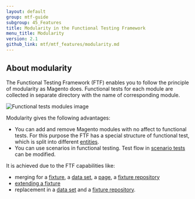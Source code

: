 ```yaml
---
layout: default
group: mtf-guide
subgroup: 45_Features
title: Modularity in the Functional Testing Framework
menu_title: Modularity
version: 2.1
github_link: mtf/mtf_features/modularity.md
---
```


## About modularity

The Functional Testing Framework (FTF) enables you to follow the principle of modularity as Magento does. Functional tests for each module are collected in separate directory with the name of corresponding module.

![Functional tests modules image]({{site.baseurl}}common/images/mtf_modularity_dirs.png)

Modularity gives the following advantages:

 - You can add and remove Magento modules with no affect to functional tests. For this purpose the FTF has a special structure of functional test, which is split into different [entities].
 - You can use scenarios in functional testing. Test flow in [scenario tests] can be modified.

It is achieved due to the FTF capabilities like:

 - merging for a [fixture], a [data set], a [page], a [fixture repository]
 - [extending a fixture]
 - replacement in a [data set] and a [fixture repository].


<!-- LINK DEFINITIONS -->

[entities]: {{page.baseurl}}mtf/mtf_entities.html
[scenario tests]: {{page.baseurl}}mtf/mtf_entities/mtf_scenariotest.html
[fixture]: {{page.baseurl}}mtf/mtf_entities/mtf_fixture.html
[extending a fixture]: {{page.baseurl}}mtf/mtf_entities/mtf_fixture.html#mtf_fixture_extend
[data set]: {{page.baseurl}}mtf/mtf_entities/mtf_dataset.html
[page]: {{page.baseurl}}mtf/mtf_entities/mtf_page.html
[fixture repository]: {{page.baseurl}}mtf/mtf_entities/mtf_fixture-repo.html
